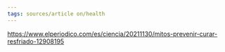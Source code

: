 ```yaml
---
tags: sources/article on/health
---
```


https://www.elperiodico.com/es/ciencia/20211130/mitos-prevenir-curar-resfriado-12908195